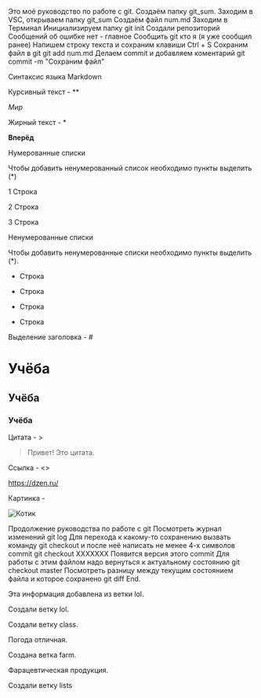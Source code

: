 Это моё руководство по работе с git.
Создаём папку   git_sum.
Заходим в VSC, открываем папку git_sum
Создаём файл num.md
Заходим в Терминал
Инициализируем папку  git init
Создали  репозиторий
Сообщений об ошибке нет - главное
Сообщить git кто я (я уже сообщил ранее)
Напишем строку текста и сохраним 
клавиши  Ctrl + S
Сохраним файл в git   git add num.md
Делаем commit и добавляем коментарий
git commit -m "Cохраним файл"

Синтаксис языка Markdown

Курсивный текст - **

*Мир*

Жирный текст - *

**Вперёд**

Нумерованные списки

Чтобы добавить ненумерованный список необходимо пункты выделить (*)

1 Строка

2 Строка

3 Строка

Ненумерованные списки

Чтобы добавить ненумерованные списки необходимо пункты выделить (*).

+ Строка

* Строка

* Строка

* Строка


Выделение заголовка - #

# Учёба 

## Учёба

### Учёба

Цитата - >

> Привет! Это цитата.

Ссылка - <>

<https://dzen.ru/>

Картинка - ![]()

![Котик]()

Продолжение руководства по работе с git
Посмотреть журнал изменений
git log
Для перехода к какому-то сохранению вызвать команду
git checkout 
и после неё написать не менее
4-х символов commit
git checkout ХХХХХХХ
Появится версия этого commit
Для работы с этим файлом надо вернуться к актуальному состоянию
git checkout master
Посмотреть разницу между текущим состоянием файла и которое сохранено
git diff
End.

Эта информация добавлена из ветки lol.

Создали ветку lol.

Создали ветку class.

Погода отличная.

Создана ветка farm.

Фарацевтическая продукция.

Создали ветку lists















